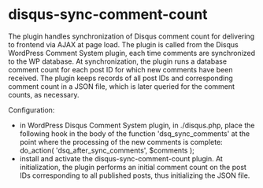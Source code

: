 disqus-sync-comment-count
=========================

The plugin handles synchronization of Disqus comment count for delivering to frontend via AJAX at page load.
The plugin is called from the Disqus WordPress Comment System plugin, each time comments are synchronized to the WP database.
At synchronization, the plugin runs a database comment count for each post ID for which new comments have been received.
The plugin keeps records of all post IDs and corresponding comment count in a JSON file, which is later queried for the comment counts, as necessary.

Configuration:
- in WordPress Disqus Comment System plugin, in ./disqus.php, place the following hook in the body of the function 'dsq_sync_comments' at the point where the processing of the new comments is complete:
        do_action( 'dsq_after_sync_comments', $comments );
- install and activate the disqus-sync-comment-count plugin. At initialization, the plugin performs an initial comment count on the post IDs corresponding to all published posts, thus initializing the JSON file.